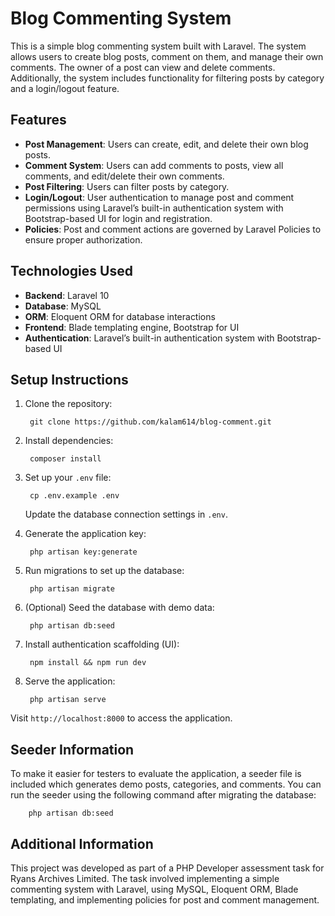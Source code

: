# Blog Commenting System

This is a simple blog commenting system built with Laravel. The system allows users to create blog posts, comment on them, and manage their own comments. The owner of a post can view and delete comments. Additionally, the system includes functionality for filtering posts by category and a login/logout feature.

## Features
- **Post Management**: Users can create, edit, and delete their own blog posts.
- **Comment System**: Users can add comments to posts, view all comments, and edit/delete their own comments.
- **Post Filtering**: Users can filter posts by category.
- **Login/Logout**: User authentication to manage post and comment permissions using Laravel’s built-in authentication system with Bootstrap-based UI for login and registration.
- **Policies**: Post and comment actions are governed by Laravel Policies to ensure proper authorization.


## Technologies Used
- **Backend**: Laravel 10
- **Database**: MySQL
- **ORM**: Eloquent ORM for database interactions
- **Frontend**: Blade templating engine, Bootstrap for UI
- **Authentication**: Laravel’s built-in authentication system with Bootstrap-based UI

## Setup Instructions
1. Clone the repository:
 
        git clone https://github.com/kalam614/blog-comment.git

2. Install dependencies:

        composer install

3. Set up your `.env` file:
  
        cp .env.example .env

    Update the database connection settings in `.env`.

4. Generate the application key:
   
        php artisan key:generate
   

5. Run migrations to set up the database:

        php artisan migrate


6. (Optional) Seed the database with demo data:
  
        php artisan db:seed
 

7. Install authentication scaffolding (UI):
   
        npm install && npm run dev
   

8. Serve the application:

        php artisan serve


Visit `http://localhost:8000` to access the application.


## Seeder Information
To make it easier for testers to evaluate the application, a seeder file is included which generates demo posts, categories, and comments. You can run the seeder using the following command after migrating the database:

        php artisan db:seed

## Additional Information

This project was developed as part of a PHP Developer assessment task for Ryans Archives Limited. The task involved implementing a simple commenting system with Laravel, using MySQL, Eloquent ORM, Blade templating, and implementing policies for post and comment management.
